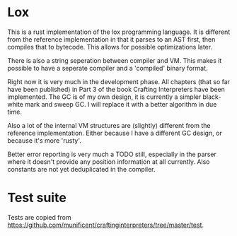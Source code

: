 # Lox

This is a rust implementation of the lox programming language. It is different from the reference implementation in that it parses to an AST first, then compiles that to bytecode.
This allows for possible optimizations later.

There is also a string seperation between compiler and VM. This makes it possible to have a seperate compiler and a 'compiled' binary format.

Right now it is very much in the development phase. All chapters (that so far have been published) in Part 3 of the book Crafting Interpreters have been implemented.
The GC is of my own design, it is currently a simpler black-white mark and sweep GC. I will replace it with a better algorithm in due time.

Also a lot of the internal VM structures are (slightly) different from the reference implementation. Either because I have a different GC design, or because it's more 'rusty'.

Better error reporting is very much a TODO still, especially in the parser where it doesn't provide any position information at all currently.
Also constants are not yet deduplicated in the compiler.

# Test suite

Tests are copied from https://github.com/munificent/craftinginterpreters/tree/master/test.